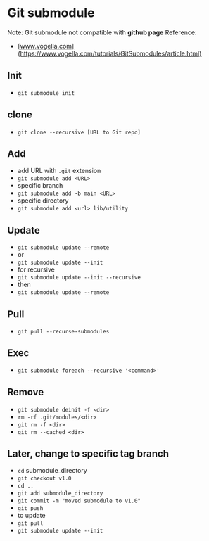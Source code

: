 # Git submodule

Note: Git submodule not compatible with __github page__
Reference:

* [www.vogella.com](https://www.vogella.com/tutorials/GitSubmodules/article.html)

## Init

- `git submodule init`

## clone

- `git clone --recursive [URL to Git repo]`

## Add

- add URL with `.git` extension
- `git submodule add <URL>`
- specific branch
- `git submodule add -b main <URL>`
- specific directory
- `git submodule add <url> lib/utility`

## Update

- `git submodule update --remote`
- or
- `git submodule update --init`
- for recursive
- `git submodule update --init --recursive`
- then
- `git submodule update --remote`

## Pull

- `git pull --recurse-submodules`

## Exec

- `git submodule foreach --recursive '<command>'`

## Remove

- `git submodule deinit -f <dir>`
- `rm -rf .git/modules/<dir>`
- `git rm -f <dir>`
- `git rm --cached <dir>`

## Later, change to specific tag branch

- `cd` submodule_directory
- `git checkout v1.0`
- `cd ..`
- `git add submodule_directory`
- `git commit -m "moved submodule to v1.0"`
- `git push`
- to update
- `git pull`
- `git submodule update --init`
